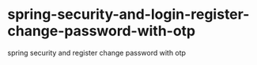 # spring-security-and-login-register-change-password-with-otp
spring security and register change password with otp
